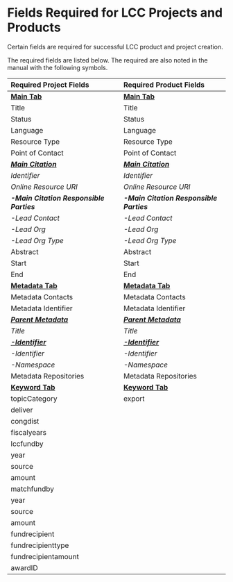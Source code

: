 # Fields Required for LCC Projects and Products

Certain fields are required for successful LCC product and project creation.

The required fields are listed below. The required are also noted in the manual with the following symbols.

| Required Project Fields | Required Product Fields |
| :--- | :--- |
| [**Main Tab**](/record/main.md) | [**Main Tab**](/record/main.md) |
| Title | Title |
| Status | Status |
| Language | Language |
| Resource Type | Resource Type |
| Point of Contact | Point of Contact |
| [_**Main Citation**_](/record/main/citation.md) | [_**Main Citation**_](/record/main/citation.md) |
| _Identifier_ | _Identifier_ |
| _Online Resource URI_ | _Online Resource URI_ |
| _**-Main Citation Responsible Parties**_ | _**-Main Citation Responsible Parties**_ |
| _-Lead Contact_ | _-Lead Contact_ |
| _-Lead Org_ | _-Lead Org_ |
| _-Lead Org Type_ | _-Lead Org Type_ |
| Abstract | Abstract |
| Start | Start |
| End | End |
| [**Metadata Tab**](/record/metatdata.md) | [**Metadata Tab**](/record/metatdata.md) |
| Metadata Contacts | Metadata Contacts |
| Metadata Identifier | Metadata Identifier |
| [_**Parent Metadata**_](/record/metatdata/parent-metadata.md) | [_**Parent Metadata**_](/record/metatdata/parent-metadata.md) |
| _Title_ | _Title_ |
| [_**-Identifier**_](/record/metatdata/parent-metadata/identifier.md) | [_**-Identifier**_](/record/metatdata/parent-metadata/identifier.md) |
| _-Identifier_ | _-Identifier_ |
| _-Namespace_ | _-Namespace_ |
| Metadata Repositories | Metadata Repositories |
| [**Keyword Tab**](/record/keywords.md) | [**Keyword Tab**](/record/keywords.md) |
| topicCategory | export |
| deliver |  |
| congdist |  |
| fiscalyears |  |
| lccfundby |  |
| year |  |
| source |  |
| amount |  |
| matchfundby |  |
| year |  |
| source |  |
| amount |  |
| fundrecipient |  |
| fundrecipienttype |  |
| fundrecipientamount |  |
| awardID |  |



